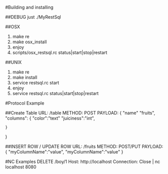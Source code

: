 #Building and installing

##DEBUG
just ./MyRestSql

##OSX
1. make re
2. make osx_install
3. enjoy
4. scripts/osx_restsql.rc status|start|stop|restart

##UNIX
1. make re
2. make install
3. service restsql.rc start
4. enjoy
5. service restsql.rc status|start|stop|restart


#Protocol Example

##Create Table
URL: /table
METHOD: POST
PAYLOAD:
{
    "name" "fruits",
    "columns": {
        "color":"text"
        "juiciness":"int",

    }
}

##INSERT ROW / UPDATE ROW
URL: /fruits
METHOD: POST/PUT
PAYLOAD:
{
    "myColumnName":"value",
    "myColumnName":"value"
}

#NC Examples
DELETE /boy/1 Host: http://localhost Connection: Close | nc localhost 8080